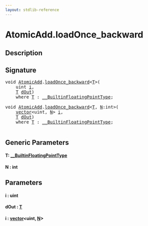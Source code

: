 ```yaml
---
layout: stdlib-reference
---
```


# AtomicAdd\.loadOnce\_backward

## Description





## Signature 

<pre>
<span class="code_keyword">void</span> <a href="index.html" class="code_type">AtomicAdd</a>.<a href="loadonce_backward-4.html">loadOnce_backward</a>&lt;<a href="loadonce_backward-4.html#typeparam-T" class="code_type">T</a>&gt;(
    <span class="code_keyword">uint</span> <a href="loadonce_backward-4.html#decl-i" class="code_param">i</a>,
    <a href="loadonce_backward-4.html#typeparam-T" class="code_type">T</a> <a href="loadonce_backward-4.html#decl-dOut" class="code_param">dOut</a>)
    <span class='code_keyword'>where</span> <a href="loadonce_backward-4.html#typeparam-T" class="code_type">T</a> : <a href="index.html" class="code_type">__BuiltinFloatingPointType</a>;

<span class="code_keyword">void</span> <a href="index.html" class="code_type">AtomicAdd</a>.<a href="loadonce_backward-4.html">loadOnce_backward</a>&lt;<a href="loadonce_backward-4.html#typeparam-T" class="code_type">T</a>, <a href="loadonce_backward-4.html#decl-N" class="code_var">N</a>:<span class="code_keyword">int</span>&gt;(
    <a href="index.html" class="code_type">vector</a>&lt;<span class="code_keyword">uint</span>, <a href="loadonce_backward-4.html#decl-N" class="code_var">N</a>&gt; <a href="loadonce_backward-4.html#decl-i" class="code_param">i</a>,
    <a href="loadonce_backward-4.html#typeparam-T" class="code_type">T</a> <a href="loadonce_backward-4.html#decl-dOut" class="code_param">dOut</a>)
    <span class='code_keyword'>where</span> <a href="loadonce_backward-4.html#typeparam-T" class="code_type">T</a> : <a href="index.html" class="code_type">__BuiltinFloatingPointType</a>;

</pre>

## Generic Parameters

####  <a id="typeparam-T"></a>T: [\_\_BuiltinFloatingPointType](../../interfaces/0_builtinfloatingpointtype-029hm/index)
####  <a id="decl-N"></a>N  : int

## Parameters

####  <a id="decl-i"></a>i  : uint
####  <a id="decl-dOut"></a>dOut  : [T](loadonce_backward-4#typeparam-T)
####  <a id="decl-i"></a>i  : [vector](../vector/index)\<uint, [N](../vector/index#decl-N)\>


